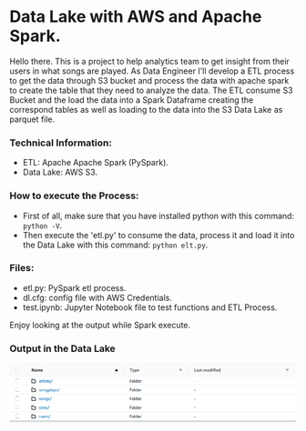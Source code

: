 # Data Lake with AWS and Apache Spark.
Hello there. This is a project to help analytics team to get insight from their users in what songs are played. As Data Engineer I'll develop a ETL process to get the data through S3 bucket and process the data with apache spark to create the table that they need to analyze the data.
The ETL consume S3 Bucket and the load the data into a Spark Dataframe creating the correspond tables as well as loading to the data into the S3 Data Lake as parquet file.

### Technical Information:
* ETL: Apache Apache Spark (PySpark).
* Data Lake: AWS S3.

### How to execute the Process:
* First of all, make sure that you have installed python with this command: ```python -V```.
* Then execute the 'etl.py' to consume the data, process it and load it into the Data Lake with this command: ```python elt.py```.

### Files:
* etl.py: PySpark etl process.
* dl.cfg: config file with AWS Credentials.
* test.ipynb: Jupyter Notebook file to test functions and ETL Process.

Enjoy looking at the output while Spark execute.

### Output in the Data Lake
![alt text](data_lake_output.png "S3 output")